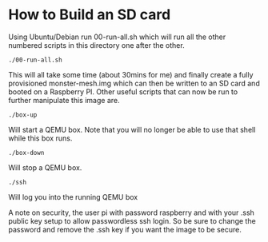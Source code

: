 How to Build an SD card
=======================

Using Ubuntu/Debian run 00-run-all.sh which will run all the other 
numbered scripts in this directory one after the other.

	./00-run-all.sh

This will all take some time (about 30mins for me) and finally create a 
fully provisioned monster-mesh.img which can then be written to an SD 
card and booted on a Raspberry PI. Other useful scripts that can now be 
run to further manipulate this image are.

	./box-up

Will start a QEMU box. Note that you will no longer be able to use that 
shell while this box runs.
	
	./box-down

Will stop a QEMU box.

	./ssh
	
Will log you into the running QEMU box


A note on security, the user pi with password raspberry and with your 
.ssh public key setup to allow passwordless ssh login. So be sure to 
change the password and remove the .ssh key if you want the image to be 
secure.
